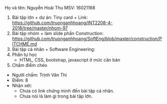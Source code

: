 Họ và tên: Nguyễn Hoài Thu  MSV: 16021168 
1. Bài tập lớn + dự án: Tiny card + Link: https://github.com/truonganhhoang/INT2208-4-2018/tree/master/nhom-97 
2. Bài tập nhóm + làm slide phần Construction: https://github.com/truonganhhoang/SoftEng/blob/master/construction/PITCHME.md
3. Bài tập cá nhân + Software Engineering:
4. Phần tự học
	- HTML, CSS, bootstrap, javascript ở mức căn bản
5. Chấm điểm chéo
- Người chấm: Trịnh Văn Thi
- Điểm: 8
- Nhận xét:
	- Chưa có link chứng minh đến bài tập cá nhân.
	- Chưa nói là làm gì trong bài tập lớn.
